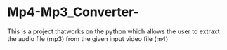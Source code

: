# Mp4-Mp3_Converter-
This is a project thatworks on the python which allows the user to extraxt the audio file (mp3) from the given input video file (m4)
